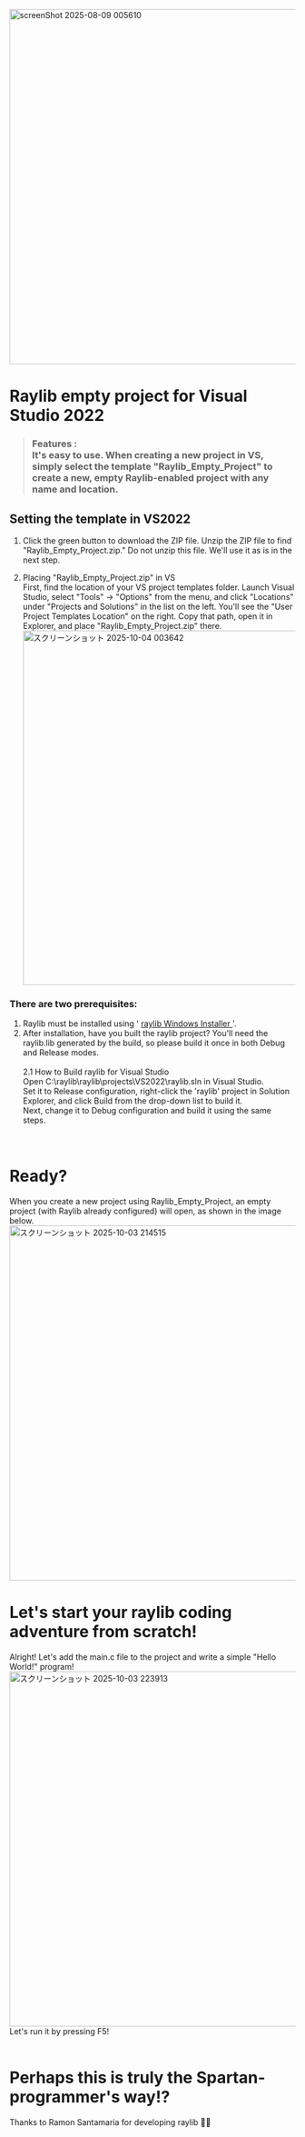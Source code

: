 
<img width="890" height="625" alt="screenShot 2025-08-09 005610" src="https://github.com/user-attachments/assets/9f925e67-3349-433d-a8d6-7343c8f545fe" /><br>

# Raylib empty project for Visual Studio 2022
> <h3>Features</h> :  <br>It's easy to use. When creating a new project in VS, simply select the template "Raylib_Empty_Project" to create a new, empty Raylib-enabled project with any name and location.


## Setting the template in VS2022
1. Click the green button to download the ZIP file.
Unzip the ZIP file to find "Raylib_Empty_Project.zip." Do not unzip this file. We'll use it as is in the next step.

2. Placing "Raylib_Empty_Project.zip" in VS
<br>First, find the location of your VS project templates folder.
Launch Visual Studio, select "Tools" -> "Options" from the menu, and click "Locations" under "Projects and Solutions" in the list on the left. You'll see the "User Project Templates Location" on the right. Copy that path, open it in Explorer, and place "Raylib_Empty_Project.zip" there.<br>
<img width="968" height="624" alt="スクリーンショット 2025-10-04 003642" src="https://github.com/user-attachments/assets/cbf64df6-3d05-48ae-a6cc-a498de8b6e25" /><br>

### There are two prerequisites:
1. Raylib must be installed using ' [raylib Windows Installer ](https://www.raylib.com/)'.
2. After installation, have you built the raylib project? You'll need the raylib.lib generated by the build, so please build it once in both Debug and Release modes.
<br><br>
2.1 How to Build raylib for Visual Studio<br>
Open C:\raylib\raylib\projects\VS2022\raylib.sln in Visual Studio.<br>
Set it to Release configuration, right-click the 'raylib' project in Solution Explorer, and click Build from the drop-down list to build it.<br>
Next, change it to Debug configuration and build it using the same steps.<br>
<br><br>

# Ready?
When you create a new project using Raylib_Empty_Project, an empty project (with Raylib already configured) will open, as shown in the image below.<br>
<img width="889" height="625" alt="スクリーンショット 2025-10-03 214515" src="https://github.com/user-attachments/assets/8fc93055-d3b0-48fa-9cbc-f4e93a2e57e6" /><br>

# Let's start your raylib coding adventure from scratch!
Alright! Let's add the main.c file to the project and write a simple "Hello World!" program!<br>
<img width="971" height="625" alt="スクリーンショット 2025-10-03 223913" src="https://github.com/user-attachments/assets/e2888fa9-8c6f-4fa6-8b00-8092a1cfad8f" /><br>
Let's run it by pressing F5!<br><br>

# Perhaps this is truly the Spartan-programmer's way!?

Thanks to Ramon Santamaria for developing raylib 🙏✨
